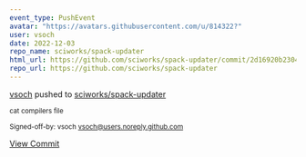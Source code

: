 ```yaml
---
event_type: PushEvent
avatar: "https://avatars.githubusercontent.com/u/814322?"
user: vsoch
date: 2022-12-03
repo_name: sciworks/spack-updater
html_url: https://github.com/sciworks/spack-updater/commit/2d16920b2304ad60f5406ae66ddcbb52d95d7f13
repo_url: https://github.com/sciworks/spack-updater
---
```


<a href='https://github.com/vsoch' target='_blank'>vsoch</a> pushed to <a href='https://github.com/sciworks/spack-updater' target='_blank'>sciworks/spack-updater</a>

<small>cat compilers file

Signed-off-by: vsoch <vsoch@users.noreply.github.com></small>

<a href='https://github.com/sciworks/spack-updater/commit/2d16920b2304ad60f5406ae66ddcbb52d95d7f13' target='_blank'>View Commit</a>